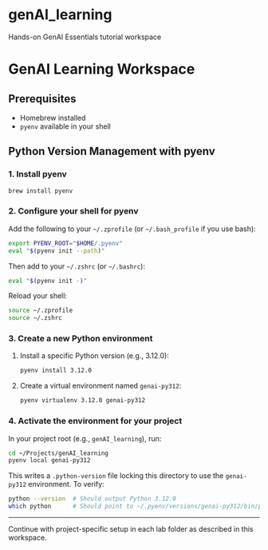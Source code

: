# genAI_learning
Hands-on GenAI Essentials tutorial workspace

# GenAI Learning Workspace

## Prerequisites

* Homebrew installed
* `pyenv` available in your shell

## Python Version Management with pyenv

### 1. Install pyenv

```bash
brew install pyenv
```

### 2. Configure your shell for pyenv

Add the following to your `~/.zprofile` (or `~/.bash_profile` if you use bash):

```bash
export PYENV_ROOT="$HOME/.pyenv"
eval "$(pyenv init --path)"
```

Then add to your `~/.zshrc` (or `~/.bashrc`):

```bash
eval "$(pyenv init -)"
```

Reload your shell:

```bash
source ~/.zprofile
source ~/.zshrc
```

### 3. Create a new Python environment

1. Install a specific Python version (e.g., 3.12.0):

   ```bash
   pyenv install 3.12.0
   ```
2. Create a virtual environment named `genai-py312`:

   ```bash
   pyenv virtualenv 3.12.0 genai-py312
   ```

### 4. Activate the environment for your project

In your project root (e.g., `genAI_learning`), run:

```bash
cd ~/Projects/genAI_learning
pyenv local genai-py312
```

This writes a `.python-version` file locking this directory to use the `genai-py312` environment. To verify:

```bash
python --version  # Should output Python 3.12.0
which python      # Should point to ~/.pyenv/versions/genai-py312/bin/python
```

---

Continue with project-specific setup in each lab folder as described in this workspace.
